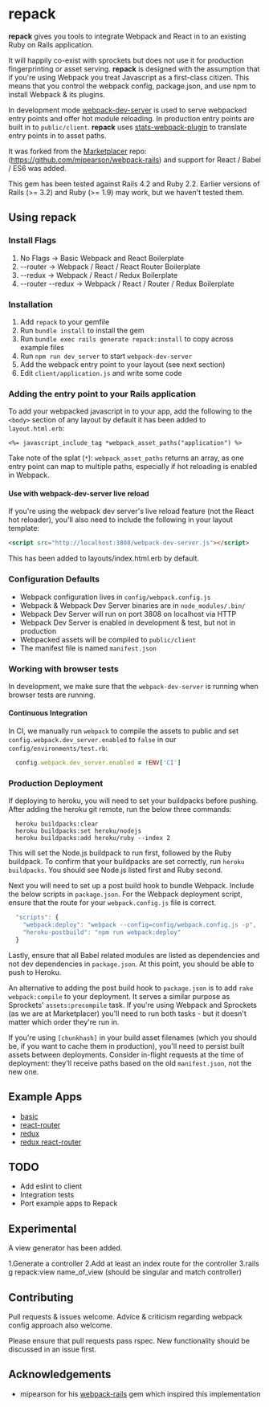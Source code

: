 # repack

**repack** gives you tools to integrate Webpack and React in to an existing Ruby on Rails application.

It will happily co-exist with sprockets but does not use it for production fingerprinting or asset serving. **repack** is designed with the assumption that if you're using Webpack you treat Javascript as a first-class citizen. This means that you control the webpack config, package.json, and use npm to install Webpack & its plugins.

In development mode [webpack-dev-server](http://webpack.github.io/docs/webpack-dev-server.html) is used to serve webpacked entry points and offer hot module reloading. In production entry points are built in to `public/client`. **repack** uses [stats-webpack-plugin](https://www.npmjs.com/package/stats-webpack-plugin) to translate entry points in to asset paths.

It was forked from the [Marketplacer](http://www.marketplacer.com) repo: (https://github.com/mipearson/webpack-rails) and support for React / Babel / ES6 was added.

This gem has been tested against Rails 4.2 and Ruby 2.2. Earlier versions of Rails (>= 3.2) and Ruby (>= 1.9) may work, but we haven't tested them.

## Using repack

### Install Flags
  1. No Flags -> Basic Webpack and React Boilerplate
  2. --router -> Webpack / React / React Router Boilerplate
  3. --redux -> Webpack / React / Redux Boilerplate
  4. --router --redux -> Webpack / React / Router / Redux Boilerplate

### Installation

  1. Add `repack` to your gemfile
  2. Run `bundle install` to install the gem
  3. Run `bundle exec rails generate repack:install` to copy across example files
  4. Run `npm run dev_server` to start `webpack-dev-server`
  5. Add the webpack entry point to your layout (see next section)
  6. Edit `client/application.js` and write some code

### Adding the entry point to your Rails application

To add your webpacked javascript in to your app, add the following to the `<body>` section of any layout by default it has been added to `layout.html.erb`:

```erb
<%= javascript_include_tag *webpack_asset_paths("application") %>
```

Take note of the splat (`*`): `webpack_asset_paths` returns an array, as one entry point can map to multiple paths, especially if hot reloading is enabled in Webpack.

#### Use with webpack-dev-server live reload

If you're using the webpack dev server's live reload feature (not the React hot reloader), you'll also need to include the following in your layout template:

``` html
<script src="http://localhost:3808/webpack-dev-server.js"></script>
```

This has been added to layouts/index.html.erb by default.

### Configuration Defaults

  * Webpack configuration lives in `config/webpack.config.js`
  * Webpack & Webpack Dev Server binaries are in `node_modules/.bin/`
  * Webpack Dev Server will run on port 3808 on localhost via HTTP
  * Webpack Dev Server is enabled in development & test, but not in production
  * Webpacked assets will be compiled to `public/client`
  * The manifest file is named `manifest.json`

### Working with browser tests

In development, we make sure that the `webpack-dev-server` is running when browser tests are running.

#### Continuous Integration

In CI, we manually run `webpack` to compile the assets to public and set `config.webpack.dev_server.enabled` to `false` in our `config/environments/test.rb`:

``` ruby
  config.webpack.dev_server.enabled = !ENV['CI']
```

### Production Deployment

If deploying to heroku, you will need to set your buildpacks before pushing. After adding the heroku git remote, run the below three commands:

```
  heroku buildpacks:clear
  heroku buildpacks:set heroku/nodejs
  heroku buildpacks:add heroku/ruby --index 2
```

This will set the Node.js buildpack to run first, followed by the Ruby buildpack. To confirm that your buildpacks are set correctly, run `heroku buildpacks`. You should see Node.js listed first and Ruby second.

Next you will need to set up a post build hook to bundle Webpack. Include the below scripts in `package.json`. For the Webpack deployment script, ensure that the route for your `webpack.config.js` file is correct.

``` javascript
  "scripts": {
    "webpack:deploy": "webpack --config=config/webpack.config.js -p",
    "heroku-postbuild": "npm run webpack:deploy"
  }
```

Lastly, ensure that all Babel related modules are listed as dependencies and not dev dependencies in `package.json`. At this point, you should be able to push to Heroku.

An alternative to adding the post build hook to `package.json` is to add `rake webpack:compile` to your deployment. It serves a similar purpose as Sprockets' `assets:precompile` task. If you're using Webpack and Sprockets (as we are at Marketplacer) you'll need to run both tasks - but it doesn't matter which order they're run in.

If you're using `[chunkhash]` in your build asset filenames (which you should be, if you want to cache them in production), you'll need to persist built assets between deployments. Consider in-flight requests at the time of deployment: they'll receive paths based on the old `manifest.json`, not the new one.

## Example Apps
* [basic](https://github.com/cottonwoodcoding/webpack-rails-react-basic)
* [react-router](https://github.com/cottonwoodcoding/webpack-rails-react-router)
* [redux](https://github.com/cottonwoodcoding/webpack-rails-react-redux)
* [redux react-router](https://github.com/cottonwoodcoding/webpack-rails-react-redux-router)

## TODO

* Add eslint to client
* Integration tests
* Port example apps to Repack


## Experimental
A view generator has been added.

  1.Generate a controller
  2.Add at least an index route for the controller
  3.rails g repack:view name_of_view (should be singular and match controller)


## Contributing

Pull requests & issues welcome. Advice & criticism regarding webpack config approach also welcome.

Please ensure that pull requests pass rspec. New functionality should be discussed in an issue first.

## Acknowledgements

* mipearson for his [webpack-rails](https://github.com/mipearson/webpack-rails) gem which inspired this implementation
